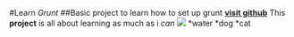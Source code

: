 #Learn _Grunt_
##Basic project to learn how to set up grunt
[**visit github**](www.github.com)
This **project** is all about learning as much as i _can_
![](http://www.bubblews.com/assets/images/news/959953390_1374303766.jpg)
*water
*dog
*cat